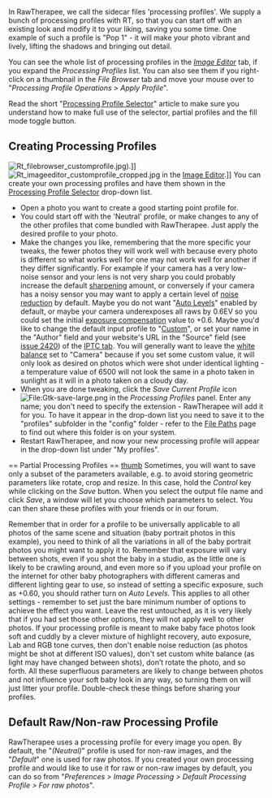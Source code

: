 In RawTherapee, we call the sidecar files 'processing profiles'. We
supply a bunch of processing profiles with RT, so that you can start off
with an existing look and modify it to your liking, saving you some
time. One example of such a profile is "Pop 1" - it will make your photo
vibrant and lively, lifting the shadows and bringing out detail.

You can see the whole list of processing profiles in the *[Image
Editor](The_Image_Editor_Tab "wikilink")* tab, if you expand the
*Processing Profiles* list. You can also see them if you right-click on
a thumbnail in the *File Browser* tab and move your mouse over to
"*Processing Profile Operations \> Apply Profile*".

Read the short "[Processing Profile
Selector](The_Image_Editor_Tab#Processing_Profile_Selector "wikilink")"
article to make sure you understand how to make full use of the
selector, partial profiles and the fill mode toggle button.

## Creating Processing Profiles

![](Rt_filebrowser_customprofile.jpg "Rt_filebrowser_customprofile.jpg")).\]\]
![](Rt_imageeditor_customprofile_cropped.jpg "Rt_imageeditor_customprofile_cropped.jpg")
in the [Image Editor](The_Image_Editor_Tab "wikilink").\]\] You can
create your own processing profiles and have them shown in the
[Processing Profile
Selector](The_Image_Editor_Tab#Processing_Profile_Selector "wikilink")
drop-down list.

- Open a photo you want to create a good starting point profile for.
- You could start off with the 'Neutral' profile, or make changes to any
  of the other profiles that come bundled with RawTherapee. Just apply
  the desired profile to your photo.
- Make the changes you like, remembering that the more specific your
  tweaks, the fewer photos they will work well with because every photo
  is different so what works well for one may not work well for another
  if they differ significantly. For example if your camera has a very
  low-noise sensor and your lens is not very sharp you could probably
  increase the default [sharpening](Sharpening "wikilink") amount, or
  conversely if your camera has a noisy sensor you may want to apply a
  certain level of [noise reduction](Noise_Reduction "wikilink") by
  default. Maybe you do not want "[Auto
  Levels](Exposure#Auto_Levels "wikilink")" enabled by default, or maybe
  your camera underexposes all raws by 0.6EV so you could set the
  initial [exposure
  compensation](Exposure#Exposure_Compensation "wikilink") value to
  +0.6. Maybe you'd like to change the default input profile to
  "[Custom](Color_Management#Custom "wikilink")", or set your name in
  the "Author" field and your website's URL in the "Source" field (see
  [issue
  2420](https://code.google.com/p/rawtherapee/issues/detail?id=2420)) of
  the [IPTC tab](IPTC_Tab "wikilink"). You will generally want to leave
  the [white balance](White_Balance "wikilink") set to "Camera" because
  if you set some custom value, it will only look as desired on photos
  which were shot under identical lighting - a temperature value of 6500
  will not look the same in a photo taken in sunlight as it will in a
  photo taken on a cloudy day.
- When you are done tweaking, click the *Save Current Profile* icon
  ![<File:Gtk-save-large.png>](Gtk-save-large.png "File:Gtk-save-large.png")
  in the *Processing Profiles* panel. Enter any name; you don't need to
  specify the extension - RawTherapee will add it for you. To have it
  appear in the drop-down list you need to save it to the "profiles"
  subfolder in the "config" folder - refer to the [File
  Paths](File_Paths "wikilink") page to find out where this folder is on
  your system.
- Restart RawTherapee, and now your new processing profile will appear
  in the drop-down list under "My profiles".


== Partial Processing Profiles ==
[thumb](image:Pp3_partial_window.png "wikilink") Sometimes, you will
want to save only a subset of the parameters available, e.g. to avoid
storing geometric parameters like rotate, crop and resize. In this case,
hold the *Control* key while clicking on the *Save* button. When you
select the output file name and click *Save*, a window will let you
choose which parameters to select. You can then share these profiles
with your friends or in our forum.

Remember that in order for a profile to be universally applicable to all
photos of the same scene and situation (baby portrait photos in this
example), you need to think of all the variations in all of the baby
portrait photos you might want to apply it to. Remember that exposure
will vary between shots, even if you shot the baby in a studio, as the
little one is likely to be crawling around, and even more so if you
upload your profile on the internet for other baby photographers with
different cameras and different lighting gear to use, so instead of
setting a specific exposure, such as +0.60, you should rather turn on
*Auto Levels*. This applies to all other settings - remember to set just
the bare minimum number of options to achieve the effect you want. Leave
the rest untouched, as it is very likely that if you had set those other
options, they will not apply well to other photos. If your processing
profile is meant to make baby face photos look soft and cuddly by a
clever mixture of highlight recovery, auto exposure, Lab and RGB tone
curves, then don't enable noise reduction (as photos might be shot at
different ISO values), don't set custom white balance (as light may have
changed between shots), don’t rotate the photo, and so forth. All these
superfluous parameters are likely to change between photos and not
influence your soft baby look in any way, so turning them on will just
litter your profile. Double-check these things before sharing your
profiles.

## Default Raw/Non-raw Processing Profile

RawTherapee uses a processing profile for every image you open. By
default, the "*(Neutral)*" profile is used for non-raw images, and the
"*Default*" one is used for raw photos. If you created your own
processing profile and would like to use it for raw or non-raw images by
default, you can do so from "*Preferences \> Image Processing \> Default
Processing Profile \> For raw photos*".